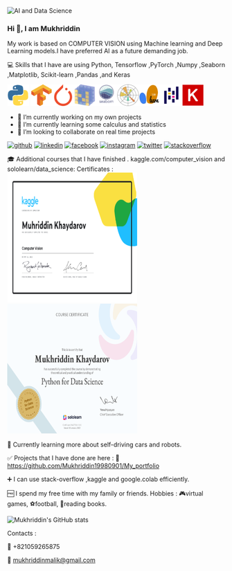 

![AI and Data Science](https://media-exp1.licdn.com/dms/image/C5616AQGGW_zqiiS5AQ/profile-displaybackgroundimage-shrink_200_800/0/1652702306308?e=1658361600&v=beta&t=U5OzJwmEityI7xqAio_c_NOTgJls9HAn8l-e8JrBqUw)

### Hi  👋, I am Mukhriddin

My work is based on COMPUTER VISION using Machine learning and Deep Learning models.I have preferred AI as a future demanding job.

:computer: Skills that I have are using Python, Tensorflow ,PyTorch ,Numpy ,Seaborn ,Matplotlib, Scikit-learn ,Pandas ,and Keras

<img src="https://github.com/Mukhriddin19980901/Mukhriddin19980901/blob/main/Python.gif" width="50" height="50" /> <img src="https://github.com/Mukhriddin19980901/Mukhriddin19980901/blob/main/tensorflow_logo_icon_168671.png " width="50" height="50" /><img src="https://github.com/Mukhriddin19980901/Mukhriddin19980901/blob/main/pytorch.png" width="50" height="50" /><img src="https://github.com/Mukhriddin19980901/Mukhriddin19980901/blob/main/numpy.png" width="50" height="50" /><img src="https://github.com/Mukhriddin19980901/Mukhriddin19980901/blob/main/seaborn0.png" width="50" height="50" /><img src="https://github.com/Mukhriddin19980901/Mukhriddin19980901/blob/main/matplotlib.png" width="50" height="50" /><img src="https://github.com/Mukhriddin19980901/Mukhriddin19980901/blob/main/sklearn.png" width="50" height="50" /><img src="https://github.com/Mukhriddin19980901/Mukhriddin19980901/blob/main/pandas.png" width="50" height="50" /><img src="https://github.com/Mukhriddin19980901/Mukhriddin19980901/blob/main/keras.png" width="50" height="50" />
- 🔭 I’m currently working on my own projects 
- 🌱 I’m currently learning some calculus and statistics 
- 👯 I’m looking to collaborate on real time projects 


[<img src='https://cdn.jsdelivr.net/npm/simple-icons@3.0.1/icons/github.svg' alt='github' height='40'>](https://github.com/https://github.com/Mukhriddin19980901/)  [<img src='https://cdn.jsdelivr.net/npm/simple-icons@3.0.1/icons/linkedin.svg' alt='linkedin' height='40'>](https://www.linkedin.com/in/https://www.linkedin.com/in/mukhriddin-khaydarov-8a9729209?lipi=urn%3Ali%3Apage%3Ad_flagship3_profile_view_base_contact_details%3B%2BCIZgWrjTdCgOz8C2ujWZw%3D%3D/)  [<img src='https://cdn.jsdelivr.net/npm/simple-icons@3.0.1/icons/facebook.svg' alt='facebook' height='40'>](https://www.facebook.com/https://www.facebook.com/mukhriddin.khaydarov.9)  [<img src='https://cdn.jsdelivr.net/npm/simple-icons@3.0.1/icons/instagram.svg' alt='instagram' height='40'>](https://www.instagram.com/@muhriddin______/)  [<img src='https://cdn.jsdelivr.net/npm/simple-icons@3.0.1/icons/twitter.svg' alt='twitter' height='40'>](https://twitter.com/@unique77911)  [<img src='https://cdn.jsdelivr.net/npm/simple-icons@3.0.1/icons/stackoverflow.svg' alt='stackoverflow' height='40'>](https://stackoverflow.com/users/https://stackoverflow.com/users/edit/19127746)  

:mortar_board: Additional courses that I have finished . kaggle.com/computer_vision and sololearn/data_science:
Certificates : 
<img src="https://github.com/Mukhriddin19980901/Mukhriddin19980901/blob/main/Muhriddin%20Khaydarov%20-%20Computer%20Vision.png " width="300" height="300" /><img src="https://github.com/Mukhriddin19980901/Mukhriddin19980901/blob/main/cert-24637256-1161%20(3).png " width="300" height="300" />
 
 :rocket: Currently learning more about self-driving cars and robots.

 :white_check_mark: Projects that I have done are here : :link: https://github.com/Mukhriddin19980901/My_portfolio
 
 :heavy_plus_sign: I can use  stack-overflow ,kaggle and google.colab efficiently.
 
 :free: I spend my free time with my family or friends. 
 Hobbies : 
     :video_game:virtual games,
     :soccer:football,
     :blue_book:reading books.

![Mukhriddin's GitHub stats](https://github-readme-stats.vercel.app/api?username=Mukhriddin19980901)

Contacts : 

:calling: +821059265875

:email: mukhriddinmalik@gmail.com
